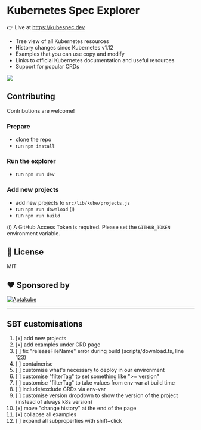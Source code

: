 # Kubernetes Spec Explorer

👉 Live at https://kubespec.dev

- Tree view of all Kubernetes resources
- History changes since Kubernetes v1.12
- Examples that you can use copy and modify
- Links to official Kubernetes documentation and useful resources
- Support for popular CRDs


![](./screenshot.png)

## Contributing

Contributions are welcome!

### Prepare

- clone the repo
- run `npm install`

### Run the explorer

- run `npm run dev`

### Add new projects

- add new projects to `src/lib/kube/projects.js`
- run `npm run download` (i)
- run `npm run build`

(i) A GitHub Access Token is required. Please set the `GITHUB_TOKEN` environment variable.

## 📃 License

MIT

## ❤️ Sponsored by

<a href="https://aptakube.com">
    <img src="https://aptakube.com/og.png" alt="Aptakube">
</a>

---

## SBT customisations

1. [x] add new projects
1. [x] add examples under CRD page
1. [ ] fix "releaseFileName" error during build (scripts/download.ts, line 123)
1. [ ] containerise
1. [ ] customise what's necessary to deploy in our environment
1. [ ] customise "filterTag" to set something like ">= version"
1. [ ] customise "filterTag" to take values from env-var at build time
1. [ ] include/exclude CRDs via env-var
1. [ ] customise version dropdown to show the version of the project (instead of always k8s version)
1. [x] move "change history" at the end of the page
1. [x] collapse all examples
1. [ ] expand all subproperties with shift+click

